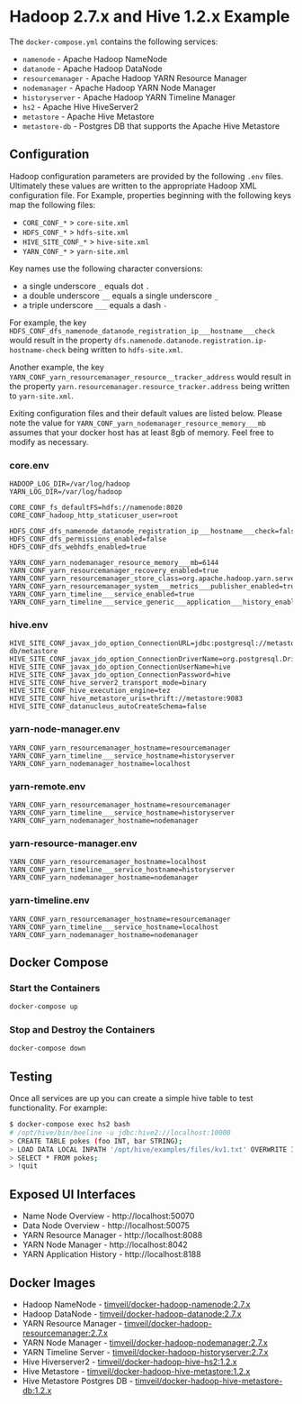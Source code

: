 # Hadoop 2.7.x and Hive 1.2.x Example
The `docker-compose.yml` contains the following services:
* `namenode` - Apache Hadoop NameNode
* `datanode` - Apache Hadoop DataNode
* `resourcemanager` - Apache Hadoop YARN Resource Manager
* `nodemanager` - Apache Hadoop YARN Node Manager
* `historyserver` - Apache Hadoop YARN Timeline Manager
* `hs2` - Apache Hive HiveServer2
* `metastore` - Apache Hive Metastore
* `metastore-db` - Postgres DB that supports the Apache Hive Metastore

## Configuration
Hadoop configuration parameters are provided by the following `.env` files.  Ultimately these values are written to the appropriate Hadoop XML configuration file.  For Example, properties beginning with the following keys map the following files:
* `CORE_CONF_*` > `core-site.xml`
* `HDFS_CONF_*` > `hdfs-site.xml`
* `HIVE_SITE_CONF_*` > `hive-site.xml`
* `YARN_CONF_*` > `yarn-site.xml`

Key names use the following character conversions:
* a single underscore `_` equals dot `.`
* a double underscore `__` equals a single underscore `_`
* a triple underscore `___` equals a dash `-`

For example, the key `HDFS_CONF_dfs_namenode_datanode_registration_ip___hostname___check` would result in the property `dfs.namenode.datanode.registration.ip-hostname-check` being written to `hdfs-site.xml`.

Another example, the key `YARN_CONF_yarn_resourcemanager_resource__tracker_address` would result in the property `yarn.resourcemanager.resource_tracker.address` being written to `yarn-site.xml`.

Exiting configuration files and their default values are listed below.  Please note the value for `YARN_CONF_yarn_nodemanager_resource_memory___mb` assumes that your docker host has at least 8gb of memory.  Feel free to modify as necessary. 

### core.env
```properties
HADOOP_LOG_DIR=/var/log/hadoop
YARN_LOG_DIR=/var/log/hadoop

CORE_CONF_fs_defaultFS=hdfs://namenode:8020
CORE_CONF_hadoop_http_staticuser_user=root

HDFS_CONF_dfs_namenode_datanode_registration_ip___hostname___check=false
HDFS_CONF_dfs_permissions_enabled=false
HDFS_CONF_dfs_webhdfs_enabled=true

YARN_CONF_yarn_nodemanager_resource_memory___mb=6144
YARN_CONF_yarn_resourcemanager_recovery_enabled=true
YARN_CONF_yarn_resourcemanager_store_class=org.apache.hadoop.yarn.server.resourcemanager.recovery.FileSystemRMStateStore
YARN_CONF_yarn_resourcemanager_system___metrics___publisher_enabled=true
YARN_CONF_yarn_timeline___service_enabled=true
YARN_CONF_yarn_timeline___service_generic___application___history_enabled=true

```

### hive.env
```properties
HIVE_SITE_CONF_javax_jdo_option_ConnectionURL=jdbc:postgresql://metastore-db/metastore
HIVE_SITE_CONF_javax_jdo_option_ConnectionDriverName=org.postgresql.Driver
HIVE_SITE_CONF_javax_jdo_option_ConnectionUserName=hive
HIVE_SITE_CONF_javax_jdo_option_ConnectionPassword=hive
HIVE_SITE_CONF_hive_server2_transport_mode=binary
HIVE_SITE_CONF_hive_execution_engine=tez
HIVE_SITE_CONF_hive_metastore_uris=thrift://metastore:9083
HIVE_SITE_CONF_datanucleus_autoCreateSchema=false
```

### yarn-node-manager.env
```properties
YARN_CONF_yarn_resourcemanager_hostname=resourcemanager
YARN_CONF_yarn_timeline___service_hostname=historyserver
YARN_CONF_yarn_nodemanager_hostname=localhost
```

### yarn-remote.env
```properties
YARN_CONF_yarn_resourcemanager_hostname=resourcemanager
YARN_CONF_yarn_timeline___service_hostname=historyserver
YARN_CONF_yarn_nodemanager_hostname=nodemanager
```

### yarn-resource-manager.env
```properties
YARN_CONF_yarn_resourcemanager_hostname=localhost
YARN_CONF_yarn_timeline___service_hostname=historyserver
YARN_CONF_yarn_nodemanager_hostname=nodemanager
```

### yarn-timeline.env
```properties
YARN_CONF_yarn_resourcemanager_hostname=resourcemanager
YARN_CONF_yarn_timeline___service_hostname=localhost
YARN_CONF_yarn_nodemanager_hostname=nodemanager
```

## Docker Compose

### Start the Containers
```bash
docker-compose up
```

### Stop and Destroy the Containers
```bash
docker-compose down
```

## Testing
Once all services are up you can create a simple hive table to test functionality.  For example:

```bash
$ docker-compose exec hs2 bash
# /opt/hive/bin/beeline -u jdbc:hive2://localhost:10000
> CREATE TABLE pokes (foo INT, bar STRING);
> LOAD DATA LOCAL INPATH '/opt/hive/examples/files/kv1.txt' OVERWRITE INTO TABLE pokes;
> SELECT * FROM pokes;
> !quit
```

## Exposed UI Interfaces

* Name Node Overview - http://localhost:50070
* Data Node Overview - http://localhost:50075
* YARN Resource Manager - http://localhost:8088
* YARN Node Manager - http://localhost:8042
* YARN Application History - http://localhost:8188

## Docker Images
* Hadoop NameNode - [timveil/docker-hadoop-namenode:2.7.x](https://hub.docker.com/r/timveil/docker-hadoop-namenode/)
* Hadoop DataNode - [timveil/docker-hadoop-datanode:2.7.x](https://hub.docker.com/r/timveil/docker-hadoop-datanode/)
* YARN Resource Manager - [timveil/docker-hadoop-resourcemanager:2.7.x](https://hub.docker.com/r/timveil/docker-hadoop-resourcemanager/)
* YARN Node Manager - [timveil/docker-hadoop-nodemanager:2.7.x](https://hub.docker.com/r/timveil/docker-hadoop-nodemanager/)
* YARN Timeline Server - [timveil/docker-hadoop-historyserver:2.7.x](https://hub.docker.com/r/timveil/docker-hadoop-historyserver/)
* Hive Hiverserver2 - [timveil/docker-hadoop-hive-hs2:1.2.x](https://hub.docker.com/r/timveil/docker-hadoop-hive-hs2/)
* Hive Metastore - [timveil/docker-hadoop-hive-metastore:1.2.x](https://hub.docker.com/r/timveil/docker-hadoop-hive-metastore/)
* Hive Metastore Postgres DB - [timveil/docker-hadoop-hive-metastore-db:1.2.x](https://hub.docker.com/r/timveil/docker-hadoop-hive-metastore-db/)